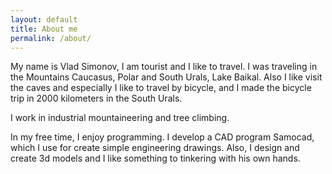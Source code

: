 ```yaml
---
layout: default
title: About me
permalink: /about/
---
```

My name is Vlad Simonov, I am tourist and I like to travel. 
I was traveling in the Mountains Caucasus, Polar and South Urals, 
Lake Baikal. Also I like visit the caves and especially I like to travel 
by bicycle, and I made  the bicycle trip in 2000 kilometers in the South Urals.

I work in industrial mountaineering and tree climbing.

In my free time, I enjoy programming. I develop a CAD program Samocad, which
I use for create simple engineering drawings. Also, I design and create 
3d models and I like something to tinkering with his own hands.


